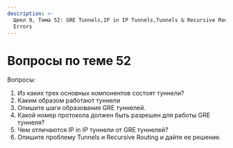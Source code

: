 ```yaml
---
description: >-
  Цикл 9, Тема 52: GRE Tunnels,IP in IP Tunnels,Tunnels & Recursive Routing
  Errors
---
```


# Вопросы по теме 52

Вопросы:

1. Из каких трех основных компонентов состоят туннели?
2. Каким образом работают туннели
3. Опишите шаги образования GRE туннелей.
4. Какой номер протокола должен быть разрешен для работы GRE туннеля?
5. Чем отличаются IP in IP туннели от GRE туннелей?
6. Опишите проблему Tunnels и Recursive Routing и дайте ее решение.


